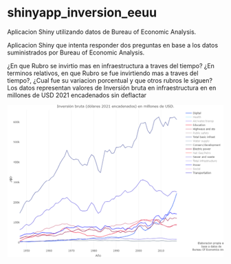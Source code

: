 # shinyapp_inversion_eeuu

Aplicacion Shiny utilizando datos de Bureau of Economic Analysis.

Aplicacion Shiny que intenta responder dos preguntas en base a los datos suministrados por Bureau of Economic Analysis.

¿En que Rubro se invirtio mas en infraestructura a traves del tiempo?
¿En terminos relativos, en que Rubro se fue invirtiendo mas a traves del tiempo?, ¿Cual fue su variacion porcentual y que otros rubros le siguen?
Los datos representan valores de Inversión bruta en infraestructura en en millones de USD 2021 encadenados sin deflactar


![img](newplot.png)